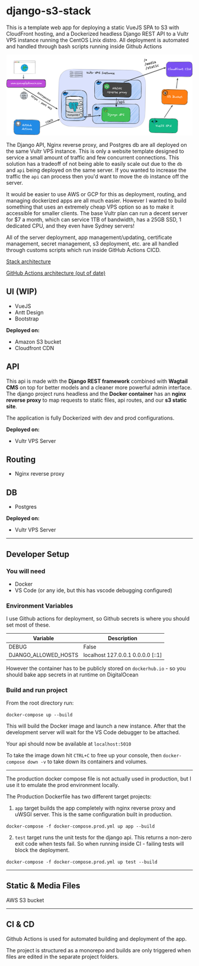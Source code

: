 # django-s3-stack

This is a template web app for deploying a static VueJS SPA to S3 with CloudFront hosting, and a Dockerized headless Django REST API to a Vultr VPS instance running the CentOS Linix distro. All deployment is automated and handled through bash scripts running inside Github Actions

![image](app-stack.png)

The Django API, Nginx reverse proxy, and Postgres db are all deployed on the same Vultr VPS instance. This is only a website template designed to service a small amount of traffic and few concurrent connections. This solution has a tradeoff of not being able to easily scale out due to the `db` and `api` being deployed on the same server. If you wanted to increase the traffic the `api` can process then you'd want to move the `db` instance off the server. 

It would be easier to use AWS or GCP for this as deployment, routing, and managing dockerized apps are all much easier. However I wanted to build something that uses an extremely cheap VPS option so as to make it accessible for smaller clients. The base Vultr plan can run a decent server for $7 a month, which can service 1TB of bandwidth, has a 25GB SSD, 1 dedicated CPU, and they even have Sydney servers!

All of the server deployment, app management/updating, certificate management, secret management, s3 deployment, etc. are all handled through customs scripts which run inside GitHub Actions CICD.

[Stack architecture](https://excalidraw.com/#json=6382989575454720,cvpix8FhYb-QelFCjYZW-A)

[GitHub Actions architecture (out of date)](https://excalidraw.com/#json=5423642091454464,gxzMZ1UnjIQakdN9Mgim2g)

## UI (WIP)
- VueJS
- Antt Design
- Bootstrap

**Deployed on:**
- Amazon S3 bucket
- Cloudfront CDN

## API
This api is made with the **Django REST framework** combined with **Wagtail CMS** on top for better models and a cleaner more powerful admin interface. The django project runs headless and the **Docker container** has an **nginx reverse proxy** to map requests to static files, api routes, and our **s3 static site**.

The application is fully Dockerized with dev and prod configurations.

**Deployed on:**
- Vultr VPS Server

## Routing
- Nginx reverse proxy

## DB
- Postgres

**Deployed on:**
- Vultr VPS Server


------------------

## Developer Setup

### You will need
- Docker
- VS Code (or any ide, but this has vscode debugging configured)

### Environment Variables
I use Github actions for deployment, so Github secrets is where you should set most of these. 

| Variable    | Description |
| ----------- | ----------- |
| DEBUG       | False  |
| DJANGO_ALLOWED_HOSTS | localhost 127.0.0.1 0.0.0.0 \[::1] |

However the container has to be publicly stored on `dockerhub.io` - so you should bake app secrets in at runtime on DigitalOcean

### Build and run project
From the root directory run:

`docker-compose up --build`

This will build the Docker image and launch a new instance. After that the development server will wait for the VS Code debugger to be attached.

Your api should now be available at `localhost:5010`

To take the image down hit `CTRL+C` to free up your console, then `docker-compose down -v` to take down its containers and volumes.

-------- 

The production docker compose file is not actually used in production, but I use it to emulate the prod environment locally.

The Production Dockerfile has two different target projects:

1. `app` target builds the app completely with nginx reverse proxy and uWSGI server. This is the same configuration built in production.

`docker-compose -f docker-compose.prod.yml up app --build`

2. `test` target runs the unit tests for the django api. This returns a non-zero exit code when tests fail. So when running inside CI - failing tests will block the deployment.

`docker-compose -f docker-compose.prod.yml up test --build`

----------

## Static & Media Files

AWS S3 bucket

------

## CI & CD

Github Actions is used for automated building and deployment of the app.

The project is structured as a monorepo and builds are only triggered when files are edited in the separate project folders.

